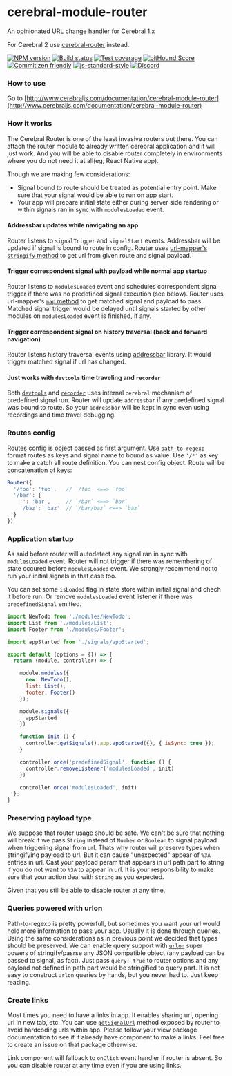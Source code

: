# cerebral-module-router
An opinionated URL change handler for Cerebral 1.x

For Cerebral 2 use [cerebral-router](https://github.com/cerebral/cerebral/tree/master/packages/cerebral-router)
instead.

[![NPM version][npm-image]][npm-url]
[![Build status][travis-image]][travis-url]
[![Test coverage][coveralls-image]][coveralls-url]
[![bitHound Score][bithound-image]][bithound-url]
[![Commitizen friendly][commitizen-image]][commitizen-url]
[![js-standard-style][standard-image]][standard-url]
[![Discord][discord-image]][discord-url]

### How to use
Go to [http://www.cerebraljs.com/documentation/cerebral-module-router](http://www.cerebraljs.com/documentation/cerebral-module-router)

### How it works

The Cerebral Router is one of the least invasive routers out there.
You can attach the router module to already written cerebral application and it will just work.
And you will be able to disable router completely in environments where you do not need it at all(eg, React Native app).

Though we are making few considerations:
* Signal bound to route should be treated as potential entry point. Make sure that your signal would be able to run on app start.
* Your app will prepare initial state either during server side rendering or within signals ran in sync with `modulesLoaded` event.

#### Addressbar updates while navigating an app

Router listens to `signalTrigger` and `signalStart` events.
Addressbar will be updated if signal is bound to route in config.
Router uses [url-mapper's](https://github.com/cerebral/url-mapper) [`stringify` method](https://github.com/cerebral/url-mapper#stringify-method) to get url from given route and signal payload.

#### Trigger correspondent signal with payload while normal app startup

Router listens to `modulesLoaded` event and schedules correspondent signal trigger if there was no predefined signal execution (see below).
Router uses url-mapper's [`map` method](https://github.com/cerebral/url-mapper#map-method) to get matched signal and payload to pass.
Matched signal trigger would be delayed until signals started by other modules on `modulesLoaded` event is finished, if any.

#### Trigger correspondent signal on history traversal (back and forward navigation)

Router listens history traversal events using [addressbar](https://github.com/cerebral/addressbar) library.
It would trigger matched signal if url has changed.

#### Just works with `devtools` time traveling and `recorder`

Both [`devtools`](https://github.com/cerebral-legacy/cerebral-module-devtools) and [`recorder`](https://github.com/cerebral-legacy/cerebral-module-recorder) uses internal `cerebral` mechanism of predefined signal run.
Router will update `addressbar` if any predefined signal was bound to route.
So your `addressbar` will be kept in sync even using recordings and time travel debugging.

### Routes config

Routes config is object passed as first argument.
Use [`path-to-regexp`](https://github.com/pillarjs/path-to-regexp) format routes as keys and signal name to bound as value.
Use `'/*'` as key to make a catch all route definition.
You can nest config object. Route will be concatenation of keys:

```js
Router({
  '/foo': 'foo',   // `/foo` <==> `foo`
  '/bar': {
    '': 'bar',     // `/bar` <==> `bar`
    '/baz': 'baz'  // `/bar/baz` <==> `baz`
  }
})
```

### Application startup

As said before router will autodetect any signal ran in sync with `modulesLoaded` event.
Router will not trigger if there was remembering of state occured before `modulesLoaded` event.
We strongly recommend not to run your initial signals in that case too.

You can set some `isLoaded` flag in state store within initial signal and chech it before run.
Or remove `modulesLoaded` event listener if there was `predefinedSignal` emitted.
```js
import NewTodo from './modules/NewTodo';
import List from './modules/List';
import Footer from './modules/Footer';

import appStarted from './signals/appStarted';

export default (options = {}) => {
  return (module, controller) => {

    module.modules({
      new: NewTodo(),
      list: List(),
      footer: Footer()
    });

    module.signals({
      appStarted
    })

    function init () {
      controller.getSignals().app.appStarted({}, { isSync: true });
    }

    controller.once('predefinedSignal', function () {
      controller.removeListener('modulesLoaded', init)
    })

    controller.once('modulesLoaded', init)
  };
}
```

### Preserving payload type

We suppose that router usage should be safe.
We can't be sure that nothing will break if we pass `String` instead of `Number` or `Boolean` to signal payload when triggering signal from url.
Thats why router will preserve types when stringifying payload to url.
But it can cause "unexpected" appear of `%3A` entries in url.
Cast your payload param that appears in url path part to string if you do not want to `%3A` to appear in url.
It is your responsibility to make sure that your action deal with `String` as you expected.

Given that you still be able to disable router at any time.

### Queries powered with urlon

Path-to-regexp is pretty powerfull, but sometimes you want your url would hold more information to pass your app.
Usually it is done through queries. Using the same considerations as in previous point we decided that types should be preserved.
We can enable query support with [`urlon`](https://github.com/vjeux/URLON) super powers of stringify/pasrse any JSON compatible object (any payload can be passed to signal, as fact).
Just pass `query: true` to router options and any payload not defined in path part would be stringified to query part.
It is not easy to construct `urlon` queries by hands, but you never had to. Just keep reading.

### Create links

Most times you need to have a links in app. It enables sharing url, opening url in new tab, etc.
You can use [`getSignalUrl`](http://cerebral.github.io/cerebral-module-router/index.html#_index_d_.routerservice.getsignalurl) method exposed by router to avoid hardcoding urls within app.
Please follow your view package documentation to see if it already have component to make a links.
Feel free to create an issue on that package otherwise.

Link component will fallback to `onClick` event handler if router is absent.
So you can disable router at any time even if you are using links.

[npm-image]: https://img.shields.io/npm/v/cerebral-module-router.svg?style=flat
[npm-url]: https://npmjs.org/package/cerebral-module-router
[travis-image]: https://img.shields.io/travis/cerebral/cerebral-module-router.svg?style=flat
[travis-url]: https://travis-ci.org/cerebral/cerebral-module-router
[coveralls-image]: https://img.shields.io/coveralls/cerebral/cerebral-module-router.svg?style=flat
[coveralls-url]: https://coveralls.io/r/cerebral/cerebral-module-router?branch=master
[bithound-image]: https://www.bithound.io/github/cerebral/cerebral-module-router/badges/score.svg
[bithound-url]: https://www.bithound.io/github/cerebral/cerebral-module-router
[commitizen-image]: https://img.shields.io/badge/commitizen-friendly-brightgreen.svg
[commitizen-url]: http://commitizen.github.io/cz-cli/
[standard-image]: https://img.shields.io/badge/code%20style-standard-brightgreen.svg
[standard-url]: http://standardjs.com/
[discord-image]: https://img.shields.io/badge/discord-join%20chat-blue.svg
[discord-url]: https://discord.gg/0kIweV4bd2bwwsvH
